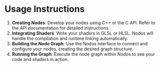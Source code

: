 # Usage Instructions

1. **Creating Nodes**: Develop your nodes using C++ or the C API. Refer to the API documentation for detailed instructions.
2. **Integrating Shaders**: Write your shaders in GLSL or HLSL. Nodos will handle the compilation and runtime linking automatically.
3. **Building the Node Graph**: Use the Nodos interface to connect and configure your nodes, creating the desired graph structure.
4. **Running the Graph**: Execute the node graph within Nodos to see your code and shaders in action.

